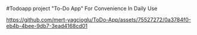 #Todoapp project
"To-Do App" For Convenience In Daily Use

 





https://github.com/mert-yagcioglu/ToDo-App/assets/75527272/0a3784f0-eb4b-4bee-9db7-3ead4168cd01

